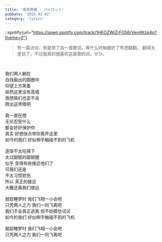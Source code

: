 ```yaml
---
title: '坂本真綾 - パイロット'
pubDate: '2025-02-02'
category: 'lyrics'
---
```


::spotify{url="https://open.spotify.com/track/1HEOZWjZrF0S6rVemWzp4q?theme=0"}

> 有一篇访谈，但是带了另一首歌词，等什么时候磨好了考虑翻翻。
> 翻得太差劲了，不过我真的很喜欢这首歌的词，ぜひ。

&nbsp;

我们两人躺在<br />白线画出的圆圈中<br />
仰望上方笑着<br />
纵然这里没有高墙<br />
我想我们也定不会<br />
跨出这界限吧<br />
&nbsp;<br />
我一直在想<br />
无论忍受什么<br />
都会好好保护你<br />
其实 好想快点带你离开这里<br />
如今的我们 好似伸手触碰不到的飞机<br />
&nbsp;<br />
逐渐不太吃得下<br />
太过甜腻的甜甜圈<br />
似乎 变得有些接近他们了<br />
可我们还是<br />
不太习惯悲伤<br />
所以 真正的接近<br />
大概还离我们很远<br />
&nbsp;<br />
就趁睡梦时 我们飞翔一小会吧<br />
只凭两人之力 我们一同飞离吧<br />
我们不会真正逃离 但不妨模仿试试<br />
如今的我们 好似伸手触碰不到的飞机<br />
&nbsp;<br />
就趁睡梦时 我们飞翔一小会吧<br />
只凭两人之力 我们一同飞离吧<br />
